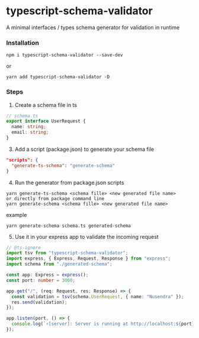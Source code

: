 # typescript-schema-validator

A minimal interfaces / types schema generator for validation in runtime


### Installation

```
npm i typescript-schema-validator --save-dev
```
or
```
yarn add typescript-schema-validator -D
```

### Steps
1. Create a schema file in ts

```typescript
// schema.ts
export interface UserRequest {
  name: string;
  email: string;
}
```
3. Add a script (package.json) to generate your schema file
```json
"scripts": {
  "generate-ts-schema": "generate-schema"
}
```
4. Run the generator from package.json scripts
```
yarn generate-ts-schema <schema fille> <new generated file name>
or directly from package command line
yarn generate-schema <schema fille> <new generated file name>

```
example
```
yarn generate-schema schema.ts generated-schema
```
5. Use it in your express app to validate the incoming request
```typescript
// @ts-ignore
import tsv from "typescript-schema-validator";
import express, { Express, Request, Response } from "express";
import schema from "./generated-schema";

const app: Express = express();
const port: number = 3000;

app.get("/", (req: Request, res: Response) => {
  const validation = tsv(schema.UserRequest, { name: "Nusendra" });
  res.send(validation);
});

app.listen(port, () => {
  console.log(`⚡️[server]: Server is running at http://localhost:${port}`);
});
```
